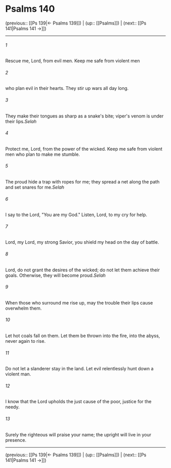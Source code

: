 # Psalms 140

(previous:: [[Ps 139|← Psalms 139]]) | (up:: [[Psalms]]) | (next:: [[Ps 141|Psalms 141 →]])

***


###### 1 
Rescue me, Lord, from evil men. Keep me safe from violent men 

###### 2 
who plan evil in their hearts. They stir up wars all day long. 

###### 3 
They make their tongues as sharp as a snake's bite; viper's venom is under their lips._Selah_ 

###### 4 
Protect me, Lord, from the power of the wicked. Keep me safe from violent men who plan to make me stumble. 

###### 5 
The proud hide a trap with ropes for me; they spread a net along the path and set snares for me._Selah_ 

###### 6 
I say to the Lord, "You are my God." Listen, Lord, to my cry for help. 

###### 7 
Lord, my Lord, my strong Savior, you shield my head on the day of battle. 

###### 8 
Lord, do not grant the desires of the wicked; do not let them achieve their goals. Otherwise, they will become proud._Selah_ 

###### 9 
When those who surround me rise up, may the trouble their lips cause overwhelm them. 

###### 10 
Let hot coals fall on them. Let them be thrown into the fire, into the abyss, never again to rise. 

###### 11 
Do not let a slanderer stay in the land. Let evil relentlessly hunt down a violent man. 

###### 12 
I know that the Lord upholds the just cause of the poor, justice for the needy. 

###### 13 
Surely the righteous will praise your name; the upright will live in your presence.

***

(previous:: [[Ps 139|← Psalms 139]]) | (up:: [[Psalms]]) | (next:: [[Ps 141|Psalms 141 →]])
